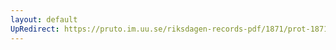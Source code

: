 ```yaml
---
layout: default
UpRedirect: https://pruto.im.uu.se/riksdagen-records-pdf/1871/prot-1871--fk--211/prot-1871--fk--211_008.pdf
---
```

